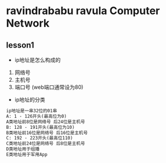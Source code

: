ravindrababu ravula Computer Network
====================================

## lesson1

* ip地址是怎么构成的

1. 网络号
2. 主机号
3. 端口号 (web端口通常设为80)

* ip地址的分类

```txt
ip地址是一串32位的01串
A: 1 - 126开头(最高位为0)
A类地址前8位是网络号 后24位是主机号
B: 128 - 191开头(最高位为10)
B类地址前16位是网络号 后16位是主机号
C: 192 - 223开头(最高位110)
C类地址前24位是网络号 后8位是主机号
D类地址用于组播
E类地址用于军用App
```
